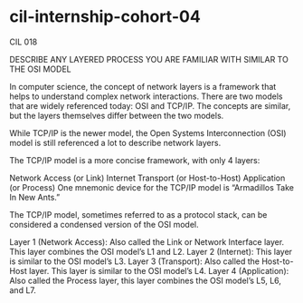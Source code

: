 # cil-internship-cohort-04
CIL 018

DESCRIBE ANY LAYERED PROCESS YOU ARE FAMILIAR WITH SIMILAR TO THE OSI MODEL

In computer science, the concept of network layers is a framework that helps to understand complex network interactions. There are two models that are widely referenced today: OSI and TCP/IP. The concepts are similar, but the layers themselves differ between the two models.

While TCP/IP is the newer model, the Open Systems Interconnection (OSI) model is still referenced a lot to describe network layers.

The TCP/IP model is a more concise framework, with only 4 layers:

Network Access (or Link)
Internet
Transport (or Host-to-Host)
Application (or Process)
One mnemonic device for the TCP/IP model is “Armadillos Take In New Ants.”

The TCP/IP model, sometimes referred to as a protocol stack, can be considered a condensed version of the OSI model.

Layer 1 (Network Access): Also called the Link or Network Interface layer. This layer combines the OSI model’s L1 and L2.
Layer 2 (Internet): This layer is similar to the OSI model’s L3.
Layer 3 (Transport): Also called the Host-to-Host layer. This layer is similar to the OSI model’s L4.
Layer 4 (Application): Also called the Process layer, this layer combines the OSI model’s L5, L6, and L7.
